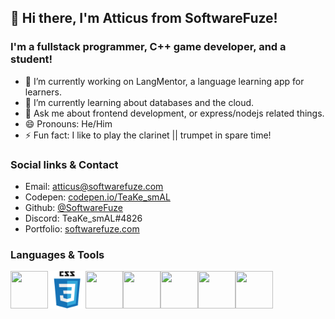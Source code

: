 ## 👋 Hi there, I'm Atticus from SoftwareFuze!

### I'm a fullstack programmer, C++ game developer, and a student!
- 🔭 I’m currently working on LangMentor, a language learning app for learners.
- 🌱 I’m currently learning about databases and the cloud.
- 💬 Ask me about frontend development, or express/nodejs related things.
- 😄 Pronouns: He/Him
- ⚡ Fun fact: I like to play the clarinet || trumpet in spare time!

### Social links & Contact
- Email: [atticus@softwarefuze.com](mailto:atticus@softwarefuze.com)
- Codepen: [codepen.io/TeaKe_smAL](https://codepen.io/TeaKe_smAL)
- Github: [@SoftwareFuze](https://github.com/SoftwareFuze)
- Discord: TeaKe_smAL#4826
- Portfolio: [softwarefuze.com](https://softwarefuze.com/)

### Languages & Tools
<img src="https://img.favpng.com/2/12/22/javascript-icon-png-favpng-ruDBDhxzVxWHgXXtH2Hi1XzJf.jpg" width="60px" height="60px" /><img src="https://raw.githubusercontent.com/github/explore/6c6508f34230f0ac0d49e847a326429eefbfc030/topics/css/css.png" width="60px" height="60px" /><img src="https://react-metismenu-icons.vermiliontrr8.fun/img/376498.png" width="60px" height="60px" /><img src="https://cdn.iconscout.com/icon/free/png-512/node-js-1-1174935.png" width="60px" height="60px" /><img src="https://cdn.iconscout.com/icon/free/png-512/c-programming-569564.png" width="60px" height="60px" /><img src="https://user-images.githubusercontent.com/8083855/30329899-bffb884c-97e4-11e7-8b93-f8e4bed7338a.png" width="60px" height="60px" /><img src="https://cdn.iconscout.com/icon/free/png-512/postgresql-226047.png" width="60px" height="60px" />
